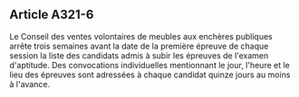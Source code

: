 Article A321-6
----
Le Conseil des ventes volontaires de meubles aux enchères publiques arrête trois
semaines avant la date de la première épreuve de chaque session la liste des
candidats admis à subir les épreuves de l'examen d'aptitude. Des convocations
individuelles mentionnant le jour, l'heure et le lieu des épreuves sont
adressées à chaque candidat quinze jours au moins à l'avance.
